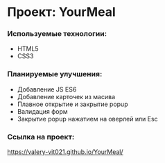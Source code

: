 #  Проект: YourMeal

### Используемые технологии:
* HTML5
* CSS3


### Планируемые улучшения:
* Добавление JS ES6
* Добавление карточек из масива
* Плавное открытие и закрытие popup
* Валидация форм
* Закрытие popup нажатием на оверлей или Esc


### Ссылка на проект:
https://valery-vit021.github.io/YourMeal/
